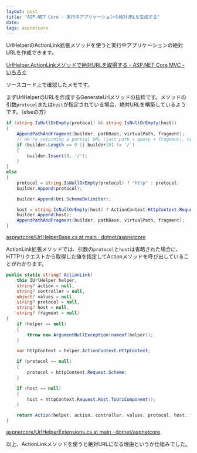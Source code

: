 ```yaml
---
layout: post
title: "ASP.NET Core - 実行中アプリケーションの絶対URLを生成する"
date: 
tags: aspnetcore
---
```


UrlHelperのActionLink拡張メソッドを使うと実行中アプリケーションの絶対URLを作成できます。

[UrlHelper.ActionLinkメソッドで絶対URLを取得する - ASP.NET Core MVC - いちろぐ](https://ichiroku11.hatenablog.jp/entry/2020/07/23/202404)

ソースコード上で確認したメモです。

まずUrlHelperのURLを作成するGenerateUrlメソッドの抜粋です。メソッドの引数`protocol`または`host`が指定されている場合、絶対URLを構築しているようです。（elseの方）

```csharp
if (string.IsNullOrEmpty(protocol) && string.IsNullOrEmpty(host))
{
	AppendPathAndFragment(builder, pathBase, virtualPath, fragment);
	// We're returning a partial URL (just path + query + fragment), but we still want it to be rooted.
	if (builder.Length == 0 || builder[0] != '/')
	{
		builder.Insert(0, '/');
	}
}
else
{
	protocol = string.IsNullOrEmpty(protocol) ? "http" : protocol;
	builder.Append(protocol);

	builder.Append(Uri.SchemeDelimiter);

	host = string.IsNullOrEmpty(host) ? ActionContext.HttpContext.Request.Host.Value : host;
	builder.Append(host);
	AppendPathAndFragment(builder, pathBase, virtualPath, fragment);
}
```

[aspnetcore/UrlHelperBase.cs at main · dotnet/aspnetcore](https://github.com/dotnet/aspnetcore/blob/main/src/Mvc/Mvc.Core/src/Routing/UrlHelperBase.cs#L116-L165)

ActionLink拡張メソッドでは、引数の`protocol`と`host`は省略された場合に、HTTPリクエストから取得した値を指定してActionメソッドを呼び出していることがわかります。

```csharp
public static string? ActionLink(
	this IUrlHelper helper,
	string? action = null,
	string? controller = null,
	object? values = null,
	string? protocol = null,
	string? host = null,
	string? fragment = null)
{
	if (helper == null)
	{
		throw new ArgumentNullException(nameof(helper));
	}

	var httpContext = helper.ActionContext.HttpContext;

	if (protocol == null)
	{
		protocol = httpContext.Request.Scheme;
	}

	if (host == null)
	{
		host = httpContext.Request.Host.ToUriComponent();
	}

	return Action(helper, action, controller, values, protocol, host, fragment);
}
```

[aspnetcore/UrlHelperExtensions.cs at main · dotnet/aspnetcore](https://github.com/dotnet/aspnetcore/blob/main/src/Mvc/Mvc.Core/src/UrlHelperExtensions.cs#L559-L586)

以上、ActionLinkメソッドを使うと絶対URLになる理由というか仕組みでした。